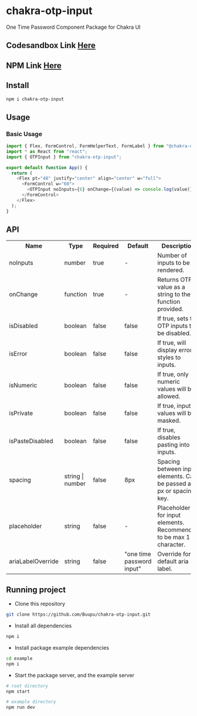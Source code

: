 # chakra-otp-input

One Time Password Component Package for Chakra UI

## Codesandbox Link [Here](https://githubbox.com/Buupu/chakra-otp-input/tree/main/demo)

## NPM Link [Here](https://www.npmjs.com/package/chakra-otp-input)

## Install

```bash
npm i chakra-otp-input
```

## Usage

### Basic Usage

```js
import { Flex, FormControl, FormHelperText, FormLabel } from "@chakra-ui/react";
import * as React from "react";
import { OTPInput } from "chakra-otp-input";

export default function App() {
  return (
    <Flex pt="48" justify="center" align="center" w="full">
      <FormControl w="60">
        <OTPInput noInputs={6} onChange={(value) => console.log(value)} />
      </FormControl>
    </Flex>
  );
}
```

## API

<table>
  <tr>
    <th>Name<br/></th>
    <th>Type</th>
    <th>Required</th>
    <th>Default</th>
    <th>Description</th>
  </tr>
  <tr>
    <td>noInputs</td>
    <td>number</td>
    <td>true</td>
    <td>-</td>
    <td>Number of inputs to be rendered.</td>
  </tr>
  <tr>
    <td>onChange</td>
    <td>function</td>
    <td>true</td>
    <td>-</td>
    <td>Returns OTP value as a string to the function provided.</td>
  </tr>
  <tr>
    <td>isDisabled</td>
    <td>boolean</td>
    <td>false</td>
    <td>false</td>
    <td>If true, sets the OTP inputs to be disabled.</td>
  </tr>
   <tr>
    <td>isError</td>
    <td>boolean</td>
    <td>false</td>
    <td>false</td>
    <td>If true, will display error styles to inputs.</td>
  </tr>
   <tr>
    <td>isNumeric</td>
    <td>boolean</td>
    <td>false</td>
    <td>false</td>
    <td>If true, only numeric values will be allowed.</td>
  </tr>
  <tr>
    <td>isPrivate</td>
    <td>boolean</td>
    <td>false</td>
    <td>false</td>
    <td>If true, input values will be masked.</td>
  </tr>
  <tr>
    <td>isPasteDisabled</td>
    <td>boolean</td>
    <td>false</td>
    <td>false</td>
    <td>If true, disables pasting into inputs.</td>
  </tr>
  <tr>
    <td>spacing</td>
    <td>string | number</td>
    <td>false</td>
    <td>8px</td>
    <td>Spacing between input elements. Can be passed as px or spacing key.</td>
  </tr>
   <tr>
    <td>placeholder</td>
    <td>string</td>
    <td>false</td>
    <td>-</td>
    <td>Placeholder for input elements. Recommended to be max 1 character.</td>
  </tr>
  <tr>
    <td>ariaLabelOverride</td>
    <td>string</td>
    <td>false</td>
    <td>"one time password input"</td>
    <td>Override for default aria label.</td>
  </tr>
</table>

## Running project

- Clone this repository

```sh
git clone https://github.com/Buupu/chakra-otp-input.git
```

- Install all dependencies

```sh
npm i
```

- Install package example dependencies

```sh
cd example
npm i
```

- Start the package server, and the example server

```sh
# root directory
npm start

# example directory
npm run dev
```
